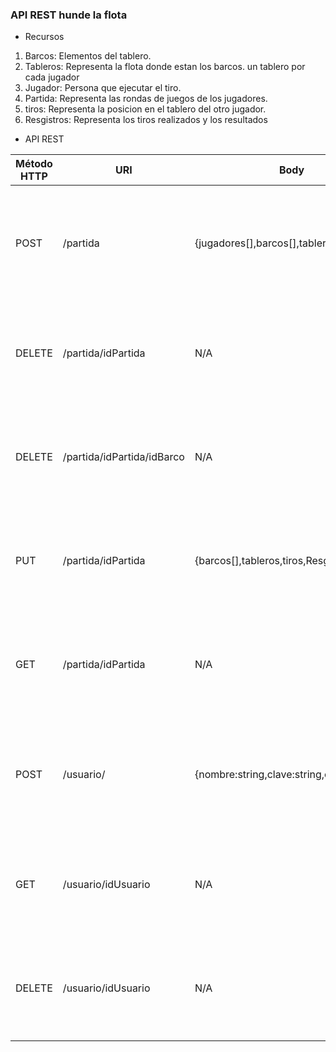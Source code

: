 ### API REST hunde la flota

- Recursos

1. Barcos:   Elementos del tablero.
2. Tableros: Representa la flota donde estan los barcos. un tablero por cada jugador
3. Jugador:  Persona que ejecutar el tiro.
4. Partida:  Representa las rondas de juegos de los jugadores.
5. tiros:     Representa la posicion en el tablero del otro jugador.
6. Resgistros: Representa los tiros realizados y los resultados


- API REST

| Método HTTP  | URI        | Body | Respuesta |
| -------------| ------------- | ------------- | ------------- |
| POST         | /partida  | {jugadores[],barcos[],tableros}  | 201 Created, 400 Bad Request, 404 Not Found, 500 Internal Error
| DELETE       | /partida/idPartida  | N/A  | 200 OK, 400 Bad Request, 404 Not Found, 500 Internal Error
| DELETE       | /partida/idPartida/idBarco  | N/A  | 200 OK, 400 Bad Request, 404 Not Found, 500 Internal Error
| PUT          | /partida/idPartida  | {barcos[],tableros,tiros,Resgistros}  | 200 OK, 400 Bad Request, 404 Not Found, 500 Internal Error
| GET          | /partida/idPartida  | N/A  | 200 OK, 400 Bad Request, 404 Not Found, 500 Internal Error
| POST         | /usuario/  | {nombre:string,clave:string,correo:string}  | 201 Created, 400 Bad Request, 404 Not Found, 500 Internal Error
| GET          | /usuario/idUsuario | N/A  | 200 OK, 400 Bad Request, 404 Not Found, 500 Internal Error
| DELETE       | /usuario/idUsuario | N/A  | 200 OK, 400 Bad Request, 404 Not Found, 500 Internal Error

